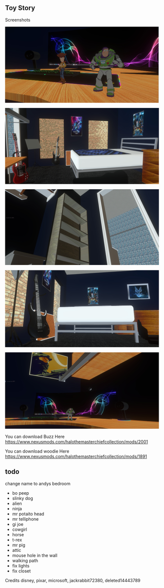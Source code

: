 ## Toy Story

Screenshots

![Screenshot](https://github.com/jackrabbit72380/Ho4kmmm/blob/master/common/H3EK/tags/levels/multi/toy_story/previews/preview1.jpg)

![Screenshot](https://github.com/jackrabbit72380/Ho4kmmm/blob/master/common/H3EK/tags/levels/multi/toy_story/previews/preview2.jpg)

![Screenshot](https://github.com/jackrabbit72380/Ho4kmmm/blob/master/common/H3EK/tags/levels/multi/toy_story/previews/preview3.jpg)

![Screenshot](https://github.com/jackrabbit72380/Ho4kmmm/blob/master/common/H3EK/tags/levels/multi/toy_story/previews/preview4.jpg)

![Screenshot](https://github.com/jackrabbit72380/Ho4kmmm/blob/master/common/H3EK/tags/levels/multi/toy_story/previews/preview5.jpg)

You can download Buzz Here
https://www.nexusmods.com/halothemasterchiefcollection/mods/2001

You can download woodie Here
https://www.nexusmods.com/halothemasterchiefcollection/mods/1891

## todo
change name to andys bedroom

+ bo peep
+ slinky dog
+ alien
+ ninja
+ mr potaito head
+ mr telliphone
+ gi joe
+ cowgirl
+ horse
+ t-rex
+ mr pig
+ attic
+ mouse hole in the wall
+ walking path
+ fix lights
+ fix closet

Credits 
disney, 
pixar, 
microsoft, 
jackrabbit72380, 
deleted14443789
